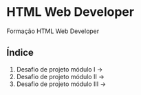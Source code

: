 <h1> HTML Web Developer </h1>
<p>Formação HTML Web Developer<br>
  <h2><b><a id="indice">Índice</a></b></h2>
  <ol>
    <li>Desafio de projeto módulo I -> </li>
    <li>Desafio de projeto módulo II -> </li>
    <li>Desafio de projeto módulo III -> </li>
  <ol>
